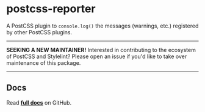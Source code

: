 # postcss-reporter

A PostCSS plugin to `console.log()` the messages (warnings, etc.) registered by other PostCSS plugins.

---

**SEEKING A NEW MAINTAINER!** Interested in contributing to the ecosystem of PostCSS and Stylelint? Please open an issue if you'd like to take over maintenance of this package.

---

## Docs
Read **[full docs](https://github.com/postcss/postcss-reporter#readme)** on GitHub.
